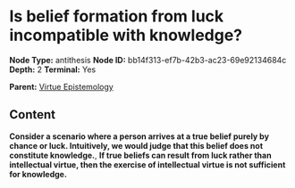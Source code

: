 # Is belief formation from luck incompatible with knowledge?

**Node Type:** antithesis
**Node ID:** bb14f313-ef7b-42b3-ac23-69e92134684c
**Depth:** 2
**Terminal:** Yes

**Parent:** [Virtue Epistemology](virtue-epistemology.md)

## Content

**Consider a scenario where a person arrives at a true belief purely by chance or luck. Intuitively, we would judge that this belief does not constitute knowledge.**, **If true beliefs can result from luck rather than intellectual virtue, then the exercise of intellectual virtue is not sufficient for knowledge.**

